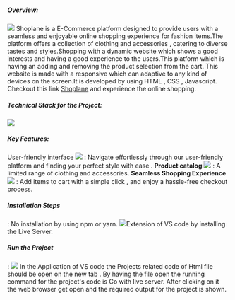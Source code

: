<h5>Overview:</h5>

<img src="https://cdn-icons-png.freepik.com/256/1150/1150592.png?semt=ais_hybrid width:3px, heigth:5px "/>
Shoplane is a E-Commerce platform designed to provide users with a seamless and enjoyable online shopping experience for fashion items.The platform offers a collection of clothing and accessories , catering to diverse tastes and styles.Shopping with a dynamic website which shows a good interests and having a good experience to the users.This platform which is having an adding and removing the product selection from the cart. This website is made with a responsive which can adaptive to any kind of devices on the screen.It is developed by using HTML , CSS , Javascript.
Checkout this link <a href="20r01a0404.github.io/Shoplane/">Shoplane</a> and experience the online shopping.

<h5>Technical Stack for the Project:</h5>


<img style="heigth:20px" src="https://encrypted-tbn0.gstatic.com/images?q=tbn:ANd9GcSiNIb8a_JtSDxRsQUwM-YnQAkMriCCarx13CP6YGRDxx-CecLLv8ha9CvnLkuaIw1Uew&usqp=CAU"/>

<h5>Key Features:</h5>
<b></b>User-friendly interface</b> <img src="https://encrypted-tbn0.gstatic.com/images?q=tbn:ANd9GcSNTUMpk5HGpksfEllHRYn-KJgt3x7xyuvHoQ&s"/> : Navigate effortlessly through our user-friendly platform and finding your perfect style with ease .
<b>Product catalog</b> <img src="https://thumbs.dreamstime.com/z/product-catalog-icon-isolated-white-background-your-web-mobile-app-design-133862573.jpg"/> : A limited range of clothing and accessories.
<b>Seamless Shopping Experience</b> <img src="https://cdn-icons-png.flaticon.com/512/2649/2649179.png"/> : Add items to cart with a simple click , and enjoy a hassle-free checkout process.


<h5>Installation Steps</h5> :
No installation by using npm or yarn.
<img style="width:2px,height:5px" src="https://cdn.dribbble.com/users/6569/screenshots/16471177/media/8bbfe7fd594073dc6271d5d852c7381a.png?resize=400x300&vertical=center"/>Extension of VS code by installing the Live Server.


<h5> Run the Project</h5> :
<img style="width:2px,height:5px" src="https://encrypted-tbn0.gstatic.com/images?q=tbn:ANd9GcT6qFV8dxdP-jTNqWZyH6fjCFDPGITimNvI8w&s"/>
In the Application of VS code the Projects related code of Html file should be open on the new tab .
By having the file open the running command for the project's code is Go with live server. 
After clicking on it the web browser get open and the required output for the project is shown.
